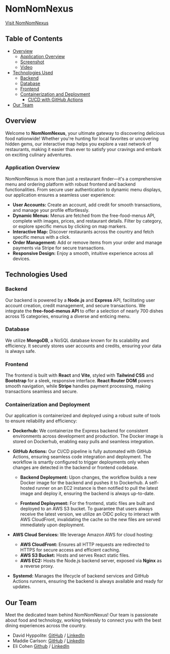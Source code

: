 # NomNomNexus

[Visit NomNomNexus](https://nomnomnexus.store)

## Table of Contents

- [Overview](#overview)
  - [Application Overview](#application-overview)
  - [Screenshot](#screenshot)
  - [Video](#video)
- [Technologies Used](#technologies-used)
  - [Backend](#backend)
  - [Database](#database)
  - [Frontend](#frontend)
  - [Containerization and Deployment](#containerization-and-deployment)
    - [CI/CD with GitHub Actions](#cicd-with-github-actions)
- [Our Team](#our-team)

## Overview

Welcome to **NomNomNexus**, your ultimate gateway to discovering delicious food nationwide! Whether you're hunting for local favorites or uncovering hidden gems, our interactive map helps you explore a vast network of restaurants, making it easier than ever to satisfy your cravings and embark on exciting culinary adventures.

### Application Overview

NomNomNexus is more than just a restaurant finder—it's a comprehensive menu and ordering platform with robust frontend and backend functionalities. From secure user authentication to dynamic menu displays, our application ensures a seamless user experience:

- **User Accounts:** Create an account, add credit for smooth transactions, and manage your profile effortlessly.
- **Dynamic Menus:** Menus are fetched from the free-food-menus API, complete with images, prices, and restaurant details. Filter by category, or explore specific menus by clicking on map markers.
- **Interactive Map:** Discover restaurants across the country and fetch specific menus with a click.
- **Order Management:** Add or remove items from your order and manage payments via Stripe for secure transactions.
- **Responsive Design:** Enjoy a smooth, intuitive experience across all devices.

## Technologies Used

### Backend

Our backend is powered by a **Node.js** and **Express** API, facilitating user account creation, credit management, and secure transactions. We integrate the **free-food-menus API** to offer a selection of nearly 700 dishes across 15 categories, ensuring a diverse and enticing menu.

### Database

We utilize **MongoDB**, a NoSQL database known for its scalability and efficiency. It securely stores user accounts and credits, ensuring your data is always safe.

### Frontend

The frontend is built with **React** and **Vite**, styled with **Tailwind CSS** and **Bootstrap** for a sleek, responsive interface. **React Router DOM** powers smooth navigation, while **Stripe** handles payment processing, making transactions seamless and secure.

### Containerization and Deployment

Our application is containerized and deployed using a robust suite of tools to ensure reliability and efficiency:

- **Dockerhub:** We containerize the Express backend for consistent environments across development and production. The Docker image is stored on Dockerhub, enabling easy pulls and seamless integration.
- **GitHub Actions:** Our CI/CD pipeline is fully automated with GitHub Actions, ensuring seamless code integration and deployment. The workflow is smartly configured to trigger deployments only when changes are detected in the backend or frontend codebase.

  - **Backend Deployment:** Upon changes, the workflow builds a new Docker image for the backend and pushes it to Dockerhub. A self-hosted runner on an EC2 instance is then notified to pull the latest image and deploy it, ensuring the backend is always up-to-date.
  
  - **Frontend Deployment:** For the frontend, static files are built and deployed to an AWS S3 bucket. To guarantee that users always receive the latest version, we utilize an OIDC policy to interact with AWS CloudFront, invalidating the cache so the new files are served immediately upon deployment.

- **AWS Cloud Services:** We leverage Amazon AWS for cloud hosting:
  - **AWS CloudFront:** Ensures all HTTP requests are redirected to HTTPS for secure access and efficient caching.
  - **AWS S3 Bucket:** Hosts and serves React static files.
  - **AWS EC2:** Hosts the Node.js backend server, exposed via **Nginx** as a reverse proxy.
  
- **Systemd:** Manages the lifecycle of backend services and GitHub Actions runners, ensuring the backend is always available and ready for updates.

## Our Team

Meet the dedicated team behind NomNomNexus! Our team is passionate about food and technology, working tirelessly to connect you with the best dining experiences across the country.

- David Hyppolite: [GitHub](https://github.com/dhayv) / [LinkedIn](https://www.linkedin.com/in/david-h-60560b61/)
- Maddie Carlson: [GitHub](https://github.com/SpookyLamb) / [LinkedIn](https://www.linkedin.com/in/madeline-carlson-dev/)
- Eli Cohen [Github](https://github.com/ecohen1125) / [LinkedIn](https://www.linkedin.com/in/elijcohen/)
